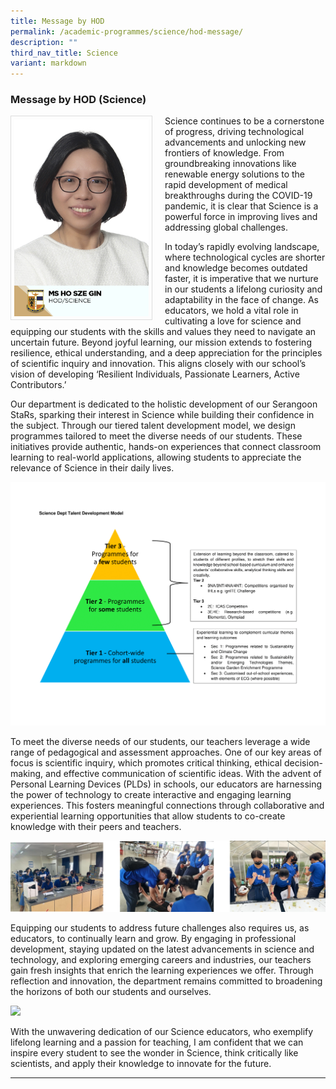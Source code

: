 ```yaml
---
title: Message by HOD
permalink: /academic-programmes/science/hod-message/
description: ""
third_nav_title: Science
variant: markdown
---
```

### Message by HOD (Science)

<img src="/images/School%20Management%20Team/Ho_Sze_Gin.jpg" style="width:215px; height:315px; margin-right:20px; border:0.5px solid Gainsboro; padding: 5px" align="Left">

Science continues to be a cornerstone of progress, driving technological advancements and unlocking new frontiers of knowledge. From groundbreaking innovations like renewable energy solutions to the rapid development of medical breakthroughs during the COVID-19 pandemic, it is clear that Science is a powerful force in improving lives and addressing global challenges.

In today’s rapidly evolving landscape, where technological cycles are shorter and knowledge becomes outdated faster, it is imperative that we nurture in our students a lifelong curiosity and adaptability in the face of change. As educators, we hold a vital role in cultivating a love for science and equipping our students with the skills and values they need to navigate an uncertain future. Beyond joyful learning, our mission extends to fostering resilience, ethical understanding, and a deep appreciation for the principles of scientific inquiry and innovation. This aligns closely with our school’s vision of developing ‘Resilient Individuals, Passionate Learners, Active Contributors.’

Our department is dedicated to the holistic development of our Serangoon StaRs, sparking their interest in Science while building their confidence in the subject. Through our tiered talent development model, we design programmes tailored to meet the diverse needs of our students. These initiatives provide authentic, hands-on experiences that connect classroom learning to real-world applications, allowing students to appreciate the relevance of Science in their daily lives. 

![](/images/HOD%20Science/science%20dept%20talent%20development%20model-1.png)

To meet the diverse needs of our students, our teachers leverage a wide range of pedagogical and assessment approaches. One of our key areas of focus is scientific inquiry, which promotes critical thinking, ethical decision-making, and effective communication of scientific ideas. With the advent of Personal Learning Devices (PLDs) in schools, our educators are harnessing the power of technology to create interactive and engaging learning experiences. This fosters meaningful connections through collaborative and experiential learning opportunities that allow students to co-create knowledge with their peers and teachers.

![](/images/HOD%20Science/hod_sc_2.png)

Equipping our students to address future challenges also requires us, as educators, to continually learn and grow. By engaging in professional development, staying updated on the latest advancements in science and technology, and exploring emerging careers and industries, our teachers gain fresh insights that enrich the learning experiences we offer. Through reflection and innovation, the department remains committed to broadening the horizons of both our students and ourselves.

![](/images/HOD%20Science/hod_sc_3.png)

With the unwavering dedication of our Science educators, who exemplify lifelong learning and a passion for teaching, I am confident that we can inspire every student to see the wonder in Science, think critically like scientists, and apply their knowledge to innovate for the future.

<hr>